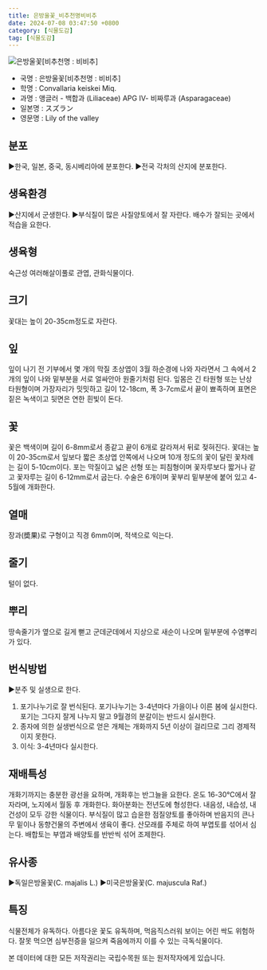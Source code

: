```yaml
---
title: 은방울꽃_비추천명비비추
date: 2024-07-08 03:47:50 +0800
category: [식물도감]
tag: [식물도감]
---
```




![은방울꽃[비추천명 : 비비추]](/fileUpload/plants/basic/Liliaceae/Convallaria/643/1_th2.JPG)
- 국명 : 은방울꽃[비추천명 : 비비추]
- 학명 : Convallaria keiskei Miq.
- 과명 : 앵글러 - 백합과 (Liliaceae) APG Ⅳ- 비짜루과 (Asparagaceae)
- 일본명 : スズラン
- 영문명 : Lily of the valley


## 분포
▶한국, 일본, 중국, 동시베리아에 분포한다.▶전국 각처의 산지에 분포한다.
## 생육환경
▶산지에서 군생한다. ▶부식질이 많은 사질양토에서 잘 자란다. 배수가 잘되는 곳에서 적습을 요한다.
## 생육형
숙근성 여러해살이풀로 관엽, 관화식물이다.
## 크기
꽃대는 높이 20-35cm정도로 자란다.
## 잎
잎이 나기 전 기부에서 몇 개의 막질 초상엽이 3월 하순경에 나와 자라면서 그 속에서 2개의 잎이 나와 밑부분을 서로 얼싸안아 원줄기처럼 된다. 잎몸은 긴 타원형 또는 난상 타원형이며 가장자리가 밋밋하고 길이 12-18cm, 폭 3-7cm로서 끝이 뾰족하며 표면은 짙은 녹색이고 뒷면은 연한 흰빛이 돈다.
## 꽃
꽃은 백색이며 길이 6-8mm로서 종같고 끝이 6개로 갈라져서 뒤로 젖혀진다. 꽃대는 높이 20-35cm로서 잎보다 짧은 초상엽 안쪽에서 나오며 10개 정도의 꽃이 달린 꽃차례는 길이 5-10cm이다. 포는 막질이고 넓은 선형 또는 피침형이며 꽃자루보다 짧거나 같고 꽃자루는 길이 6-12mm로서 굽는다. 수술은 6개이며 꽃부리 밑부분에 붙어 있고 4-5월에 개화한다.
## 열매
장과(奬果)로 구형이고 직경 6mm이며, 적색으로 익는다.
## 줄기
털이 없다.
## 뿌리
땅속줄기가 옆으로 길게 뻗고 군데군데에서 지상으로 새순이 나오며 밑부분에 수염뿌리가 있다.
## 번식방법
▶분주 및 실생으로 한다.1. 포기나누기로 잘 번식된다. 포기나누기는 3-4년마다 가을이나 이른 봄에 실시한다. 포기는 그다지 잘게 나누지 말고 9월경의 분갈이는 반드시 실시한다. 2. 종자에 의한 실생번식으로 얻은 개체는 개화까지 5년 이상이 걸리므로 그리 경제적이지 못한다.3. 이식: 3-4년마다 실시한다.
## 재배특성
개화기까지는 충분한 광선을 요하며, 개화후는 반그늘을 요한다. 온도 16-30℃에서 잘 자라며, 노지에서 월동 후 개화한다. 화아분화는 전년도에 형성한다. 내음성, 내습성, 내건성이 모두 강한 식물이다. 부식질이 많고 습윤한 점질양토를 좋아하며 반음지의 큰나무 밑이나 동향건물의 주변에서 생육이 좋다. 산모래를 주체로 하여 부엽토를 섞어서 심는다. 배합토는 부엽과 배양토를 반반씩 섞어 조제한다.
## 유사종
▶독일은방울꽃(C. majalis L.) ▶미국은방울꽃(C. majuscula Raf.)
## 특징
식물전체가 유독하다. 아름다운 꽃도 유독하며, 먹음직스러워 보이는 어린 싹도 위험하다. 잘못 먹으면 심부전증을 일으켜 죽음에까지 이를 수 있는 극독식물이다.






본 데이터에 대한 모든 저작권리는 국립수목원 또는 원저작자에게 있습니다.
